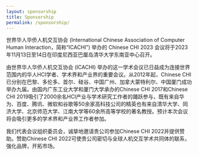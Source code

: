 ```yaml
---
layout: sponsorship
title: Sponsorship
permalink: /sponsorship/
---
```


世界华人华侨人机交互协会 (International Chinese Association of Computer Human Interaction，简称“ICACHI”) 举办的 Chinese CHI 2023 会议将于2023年11月13日至14日在印度尼西亚巴厘岛清华大学东南亚中心召开。

由世界华人华侨人机交互协会 (ICACHI) 举办的这一学术会议已日益成为连接世界范围内的华人HCI学者、学术界和产业界的重要会议。从2012年起，Chinese CHI已分别在巴黎、多伦多、首尔、硅谷、中国广州、加拿大蒙特利尔、中国厦门成功举办九届。由国内广东工业大学和厦门大学承办的Chinese CHI 2017和Chinese CHI 2019吸引了2000余名HCI产业与学术研究工作者的踊跃参与，既有来自华为、百度、腾讯、微软和谷歌等50余家高科技公司的精英也有来自清华大学、同济大学、北京师范大学、江南大学等60余所高等学校的著名教授。预计本次会议将会吸引更多的学术界和产业界工作者参加。              

我们代表会议组织委员会，诚挚地邀请贵公司参加Chinese CHI 2022并提供赞助。赞助Chinese CHI 2022可使贵公司密切与全球人机交互学术共同体的联系，强化品牌，开拓市场。